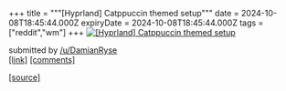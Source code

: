 +++
title = """[Hyprland] Catppuccin themed setup"""
date = 2024-10-08T18:45:44.000Z
expiryDate = 2024-10-08T18:45:44.000Z
tags = ["reddit","wm"]
+++
[![[Hyprland] Catppuccin themed setup](https://a.thumbs.redditmedia.com/Ro9I5khKW_i1NwskqO-vkj-5uQK_NVgoBXJDgECEkf0.jpg "[Hyprland] Catppuccin themed setup")](https://www.reddit.com/r/unixporn/comments/1fz7ami/hyprland_catppuccin_themed_setup/)

submitted by [/u/DamianRyse](https://www.reddit.com/user/DamianRyse)  
[\[link\]](https://www.reddit.com/gallery/1fz7ami) [\[comments\]](https://www.reddit.com/r/unixporn/comments/1fz7ami/hyprland_catppuccin_themed_setup/)

[[source]](https://www.reddit.com/r/unixporn/comments/1fz7ami/hyprland_catppuccin_themed_setup/)
